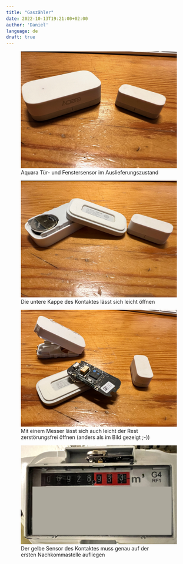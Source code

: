 ```yaml
---
title: "Gaszähler"
date: 2022-10-13T19:21:00+02:00
author: 'Daniel'
language: de
draft: true
---
```


<figure>
  <img src="/images/gaszaehler/closed.jpeg" style="width:500px">
  <figcaption>Aquara Tür- und Fenstersensor im Auslieferungszustand</figcaption>
</figure>



<figure>
  <img src="/images/gaszaehler/open1.jpeg" style="width:500px">
  <figcaption>Die untere Kappe des Kontaktes lässt sich leicht öffnen</figcaption>
</figure>

<figure>
  <img src="/images/gaszaehler/open2.jpeg" style="width:500px">
  <figcaption>Mit einem Messer lässt sich auch leicht der Rest<br>zerstörungsfrei öffnen (anders als im Bild gezeigt ;-))</figcaption>
</figure>

<figure>
  <img src="/images/gaszaehler/implemented.jpeg" style="width:500px">
  <figcaption>Der gelbe Sensor des Kontaktes muss genau auf der<br> ersten Nachkommastelle aufliegen</figcaption>
</figure>